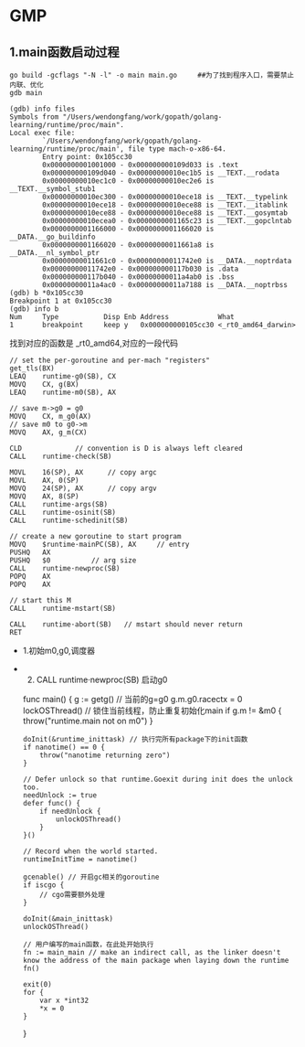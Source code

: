 # GMP

## 1.main函数启动过程

```
go build -gcflags "-N -l" -o main main.go     ##为了找到程序入口，需要禁止内联、优化
gdb main
```

    (gdb) info files
    Symbols from "/Users/wendongfang/work/gopath/golang-learning/runtime/proc/main".
    Local exec file:
            `/Users/wendongfang/work/gopath/golang-learning/runtime/proc/main', file type mach-o-x86-64.
            Entry point: 0x105cc30
            0x0000000001001000 - 0x000000000109d033 is .text
            0x000000000109d040 - 0x00000000010ec1b5 is __TEXT.__rodata
            0x00000000010ec1c0 - 0x00000000010ec2e6 is __TEXT.__symbol_stub1
            0x00000000010ec300 - 0x00000000010ece18 is __TEXT.__typelink
            0x00000000010ece18 - 0x00000000010ece88 is __TEXT.__itablink
            0x00000000010ece88 - 0x00000000010ece88 is __TEXT.__gosymtab
            0x00000000010ecea0 - 0x0000000001165c23 is __TEXT.__gopclntab
            0x0000000001166000 - 0x0000000001166020 is __DATA.__go_buildinfo
            0x0000000001166020 - 0x00000000011661a8 is __DATA.__nl_symbol_ptr
            0x00000000011661c0 - 0x00000000011742e0 is __DATA.__noptrdata
            0x00000000011742e0 - 0x000000000117b030 is .data
            0x000000000117b040 - 0x00000000011a4ab0 is .bss
            0x00000000011a4ac0 - 0x00000000011a7188 is __DATA.__noptrbss
    (gdb) b *0x105cc30
    Breakpoint 1 at 0x105cc30
    (gdb) info b
    Num     Type           Disp Enb Address            What
    1       breakpoint     keep y   0x000000000105cc30 <_rt0_amd64_darwin>
    
找到对应的函数是 _rt0_amd64,对应的一段代码

	// set the per-goroutine and per-mach "registers"
	get_tls(BX)
	LEAQ	runtime·g0(SB), CX
	MOVQ	CX, g(BX)
	LEAQ	runtime·m0(SB), AX

	// save m->g0 = g0
	MOVQ	CX, m_g0(AX)
	// save m0 to g0->m
	MOVQ	AX, g_m(CX)

	CLD				// convention is D is always left cleared
	CALL	runtime·check(SB)

	MOVL	16(SP), AX		// copy argc
	MOVL	AX, 0(SP)
	MOVQ	24(SP), AX		// copy argv
	MOVQ	AX, 8(SP)
	CALL	runtime·args(SB)
	CALL	runtime·osinit(SB)
	CALL	runtime·schedinit(SB)

	// create a new goroutine to start program
	MOVQ	$runtime·mainPC(SB), AX		// entry
	PUSHQ	AX
	PUSHQ	$0			// arg size
	CALL	runtime·newproc(SB)
	POPQ	AX
	POPQ	AX

	// start this M
	CALL	runtime·mstart(SB)

	CALL	runtime·abort(SB)	// mstart should never return
	RET

*   1.初始m0,g0,调度器
*   2. CALL	runtime·newproc(SB) 启动g0


    func main() {
        g := getg() // 当前的g=g0
        g.m.g0.racectx = 0
        lockOSThread() // 锁住当前线程，防止重复初始化main
        if g.m != &m0 {
            throw("runtime.main not on m0")
        }
    
        doInit(&runtime_inittask) // 执行完所有package下的init函数
        if nanotime() == 0 {
            throw("nanotime returning zero")
        }
    
        // Defer unlock so that runtime.Goexit during init does the unlock too.
        needUnlock := true
        defer func() {
            if needUnlock {
                unlockOSThread()
            }
        }()
    
        // Record when the world started.
        runtimeInitTime = nanotime()
    
        gcenable() // 开启gc相关的goroutine
        if iscgo {
            // cgo需要额外处理
        }
    
        doInit(&main_inittask)
        unlockOSThread()
  
        // 用户编写的main函数，在此处开始执行
        fn := main_main // make an indirect call, as the linker doesn't know the address of the main package when laying down the runtime
        fn()
       
        exit(0)
        for {
            var x *int32
            *x = 0
        }
    }